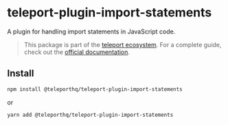 # teleport-plugin-import-statements

A plugin for handling import statements in JavaScript code.

> This package is part of the [teleport ecosystem](https://github.com/teleporthq/teleport-code-generators). For a complete guide, check out the [official documentation](https://docs.teleporthq.io/).

## Install
```bash
npm install @teleporthq/teleport-plugin-import-statements
```
or
```bash
yarn add @teleporthq/teleport-plugin-import-statements
```
